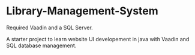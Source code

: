 # Library-Management-System

Required Vaadin and a SQL Server.

A starter project to learn website UI developement in java with Vaadin and SQL database management. 

